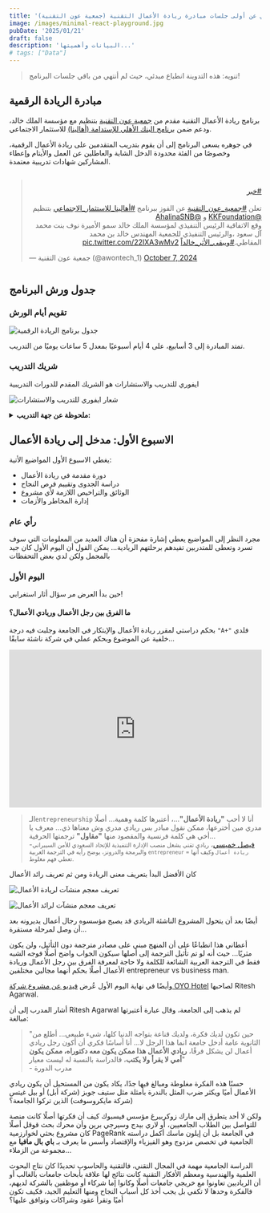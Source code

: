 ```yaml
---
title: 'انطباع مبدئي عن أولى جلسات مبادرة ريادة الأعمال التقنية (جمعية عون التقنية)'
image: /images/minimal-react-playground.jpg
pubDate: '2025/01/21'
draft: false
description: 'البيانات وأهميتها...'
# tags: ["Data"]
---
```

> تنويه: هذه التدوينة انطباع مبدئي، حيث لم أنتهي من باقي جلسات البرنامج!

## مبادرة الريادة الرقمية
برنامج ريادة الأعمال التقنية مقدم من [جمعية عون التقنية](https://awontech.sa/home) بتنظيم مع مؤسسة الملك خالد، ودعم ضمن [برنامج البنك الأهلي للإستدامة (أهالينا)](https://www.alahli.com/ar/pages/about-us/sustainability/sustainability-programs-listing) للاستثمار الاجتماعي.

في جوهره يسعى البرنامج إلى أن يقوم بتدريب المتقدمين على ريادة الأعمال الرقمية، وخصوصًا من الفئة محدودة الدخل الشابة والعاطلين عن العمل والأيتام وإعطاء المشاركين شهادات تدريبية معتمدة.

<div style="width: 100%;display: flex;justify-content: space-around;">
<blockquote class="twitter-tweet"><p lang="ar" dir="rtl"><a href="https://twitter.com/hashtag/%D8%AE%D8%A8%D8%B1?src=hash&amp;ref_src=twsrc%5Etfw">#خبر</a><br><br>تعلن <a href="https://twitter.com/hashtag/%D8%AC%D9%85%D8%B9%D9%8A%D8%A9_%D8%B9%D9%88%D9%86_%D8%A7%D9%84%D8%AA%D9%82%D9%86%D9%8A%D8%A9?src=hash&amp;ref_src=twsrc%5Etfw">#جمعية_عون_التقنية</a> عن الفوز ببرنامج <a href="https://twitter.com/hashtag/%D8%A3%D9%87%D8%A7%D9%84%D9%8A%D9%86%D8%A7_%D9%84%D9%84%D8%A7%D8%B3%D8%AA%D8%AB%D9%85%D8%A7%D8%B1_%D8%A7%D9%84%D8%A7%D8%AC%D8%AA%D9%85%D8%A7%D8%B9%D9%8A?src=hash&amp;ref_src=twsrc%5Etfw">#أهالينا_للاستثمار_الاجتماعي</a> بتنظيم <a href="https://twitter.com/KKFoundation?ref_src=twsrc%5Etfw">@KKFoundation</a> و <a href="https://twitter.com/AhalinaSNB?ref_src=twsrc%5Etfw">@AhalinaSNB</a><br>وقع الاتفاقية الرئيس التنفيذي لمؤسسة الملك خالد سمو الأميرة نوف بنت محمد آل سعود ،والرئيس التنفيذي للجمعية المهندس خالد بن محمد المقاطي.<a href="https://twitter.com/hashtag/%D9%88%D9%8A%D8%A8%D9%82%D9%89_%D8%A7%D9%84%D8%A3%D8%AB%D8%B1_%D8%AE%D8%A7%D9%84%D8%AF%D8%A7%D9%8B?src=hash&amp;ref_src=twsrc%5Etfw">#ويبقى_الأثر_خالداً</a> <a href="https://t.co/22IXA3wMv2">pic.twitter.com/22IXA3wMv2</a></p>&mdash; جمعية عون التقنية (@awontech_1) <a href="https://twitter.com/awontech_1/status/1843250256856953197?ref_src=twsrc%5Etfw">October 7, 2024</a></blockquote>
</div>
<script async src="https://platform.twitter.com/widgets.js" charset="utf-8"></script>

## جدول ورش البرنامج

### تقويم أيام الورش
![جدول برنامج الريادة الرقمية](/tech-entrepreneur.jpg)

تمتد المبادرة إلى 3 أسابيع، على 4 أيام أسبوعيًا بمعدل 5 ساعات يوميًا من التدريب.

### شريك التدريب
ايفوري للتدريب والاستشارات هو الشريك المقدم للدورات التدريبية

![شعار ايفوري للتدريب والاستشارات](https://ivorytraining.com/assets/site/images/logofoot.png)

<details>
<summary>
<b>ملحوظة عن جهة التدريب:</b>
</summary>

> لدى الشريك التدريبي بعض الهفوات، حيث أنه لم يوضح خطوات التسجيل في المنصة أو يعطي تعليمات واضحة لكيفية تسجيل الدخول، ما سبب مشكلة لدى المتدربين في فهم آلية التعامل مع المنصة وحتى تسجيل الحضور من خلال منصتهم أو الدخول للإختبار القبلي... فقد اكتفى بإشعار إضافة إلى برنامج تدريبي على البريد الإلكتروني ورسالة على رقم الجوال توضح بيانات عن الدورة ومكان عقدها فحسب.

</details>


## الاسبوع الأول: مدخل إلى ريادة الأعمال
يغطي الاسبوع الأول المواضيع الأتية:
- دورة مقدمة في ريادة الأعمال
- دراسة الجدوى وتقييم فرص النجاح
- الوثائق والتراخيص اللازمة لأي مشروع
- إدارة المخاطر والأزمات
### رأي عام
مجرد النظر إلى المواضيع يعطي إشارة مفحزة أن هناك العديد من المعلومات التي سوف تسرد وتعطى للمتدربين تفيدهم برحلتهم الريادية... يمكن القول أن اليوم الأول كان جيد بالمجمل ولكن لدي بعض التحفظات

### اليوم الأول
حين بدأ العرض مر سؤال أثار استغرابي!
#### ما الفرق بين رجل الأعمال وريادي الأعمال؟
 بحكم دراستي لمقرر ريادة الأعمال والإبتكار في الجامعة وجلبت فيه درجة `"A+"` فلدي خلفية عن الموضوع وبحكم عملي في شركة ناشئة سابقًا...

<div style="width: 100%;display: flex;justify-content: space-around;">
<iframe width="560" height="315" src="https://www.youtube.com/embed/6HmRURv_l-k?si=Z9G0tRl6EoWMms_y&amp;clip=Ugkxqy-fi2Kw1dl1stY86nuaOS01uq6ooAmZ&amp;clipt=EIHSvQEY6PbAAQ" title="YouTube video player" frameborder="0" allow="accelerometer; autoplay; clipboard-write; encrypted-media; gyroscope; picture-in-picture; web-share" allowfullscreen></iframe>
</div>

>الـ`entrepreneurship` أنا لا أحب **"ريادة الأعمال"**...، أعتبرها كلمة وهمية... أصلًا مدري مين أخترعها، ممكن نقول مبادر بس ريادي مدري وش معناها ذي... معرف يا أخي هي كلمة فرنسية والمقصود منها **"مقاول"** ترجمتها الحرفية...
><br> -[فيصل خميسي](https://twitter.com/Faisal)، <small>ريادي تقني يشغل منصب الإدارة التنفيذية للإتحاد السعودي للأمن السيبراني والبرمجة والدرونز، يوضح رأيه في الترجمة العربية `entrepreneur` = `ريادة أعمال` وكيف أنها تعطي فهم مغلوط.</small>

كان الأفضل البدأ بتعريف معنى الريادة ومن ثم تعريف رائد الأعمال

![تعريف معجم منشآت لريادة الأعمال](/the-entrepreneurial-dictionary-entrepreneurship.png)

![تعريف معجم منشآت لرائد الأعمال](/the-entrepreneurial-dictionary-entrepreneur.png)

أيضًا بعد أن يتحول المشروع الناشئة الريادي قد يصبح مؤسسوه رجال أعمال يديرونه بعد أن وصل لمرحلة مستقرة...

أعطاني هذا انطباعًا على أن المنهج مبني على مصادر مترجمة دون التأثيل، ولن يكون مثريًا... 
حيث أنه لو تم تأثيل الترجمة إلى أصلها سيكون الجواب واضح أصلًا فوجه الشبه فقط في الترجمة العربية الشائعة للكلمة ولا حاجة لمعرفة الفرق بين رجل الأعمال وريادة الأعمال أصلًا بحكم أنهما مجالين مختلفين 
entrepreneur vs business man.

وأيضًا في نهاية اليوم الأول عُرض [فيديو عن مشروع شركة OYO Hotel](https://www.youtube.com/watch?v=TlgmyD0J8yA&t=45s) لصاحبها Ritesh Agarwal.

أشار المدرب إلى أن Ritesh Agarwal لم يذهب إلى الجامعة، وقال عبارة أعتبرتها مبالغة:
> "حين تكون لديك فكرة، ولديك قناعة بتواجه الدنيا كلها، شيء طبيعي... أطلع من الثانوية عامة أدخل جامعة انما هذا الرجل لا... أنا أساسًا فكري أن أكون رجل ريادي أعمال لن يشكل فرقًا، **ريادي الأعمال هذا ممكن  يكون معه دكتوراه، ممكن يكون أمي لا يقرأ ولا يكتب**، فالدراسة بالنسبة له ليست معيار"
> <br> - مدرب الدورة

حسنًا هذه الفكرة مغلوطة ومبالغ فيها جدًا، يكاد يكون من المستحيل أن يكون ريادي الأعمال أميًا ويكثر ضرب المثل بالندرة بأمثلة مثل ستيف جوبز (شركة أبل) أو بيل غيتس (شركة مايكروسوفت) الذين تركوا الجامعة؟

 ولكن لا أحد يتطرق إلى مارك زوكربيرغ مؤسس فيسبوك كيف أن فكرتها أصلًا كانت منصة للتواصل بين الطلاب الجامعيين، أو لاري بيدج وسيرجي برين وأن محرك بحث قوقل أصلًا كان مشروع بحثي لخوارزمية PageRank
في الجامعة بل أن إيلون ماسك أكمل دراسته الجامعية في تخصص مزدوج وهو الفيزياء والإقتصاد وأسس ما يعرف بـ
**باي بال مافيا** 
مع مجموعة من الزملاء...

الدراسة الجامعية مهمة في المجال التقني،
فالتقنية والحاسوب تحديدًا كان نتاج البحوث العلمية والهندسية 
 ومعظم الأفكار التقنية كانت نتائج لها علاقة بأبحاث جامعات بالغالب أو أن الرياديين تعاونوا مع خريجي جامعات أصلًا وكانوا إما شركاء أو موظفين بالشركة لديهم، فالفكرة وحدها لا تكفي بل يجب أخذ كل أسباب النجاح ومنها التعليم الجيد، فكيف تكون أميًا وتقرأ عقود وشراكات وتوافق عليها؟


